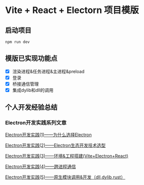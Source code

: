 # Vite + React + Electorn 项目模版

## 启动项目

`npm run dev`

## 模版已实现功能点

- [x] 渲染进程&任务进程&主进程&preload
- [x] 登录
- [x] 桥接通信管理
- [x] 集成dylib和dll的调用

## 个人开发经验总结

### Electron开发实践系列文章

[Electron开发实践(1)——为什么选择Electron](https://juejin.cn/post/7201703197424320549 "https://juejin.cn/post/7201703197424320549")

[Electron开发实践(2)——Electron生态开发技术选型](https://juejin.cn/post/7202108826975535162 "https://juejin.cn/post/7202108826975535162")

[Electron开发实践(3)——环境&工程搭建(Vite+Electron+React)](https://juejin.cn/post/7202399271575666745 "https://juejin.cn/post/7202399271575666745")

[Electron开发实践(4)——跨进程通信](https://juejin.cn/post/7204013918960074813 "https://juejin.cn/post/7204013918960074813")

[Electron开发实践(5)——原生模块调用&开发（dll,dylib,rust）](https://juejin.cn/post/7205162789156159546 "https://juejin.cn/post/7205162789156159546")